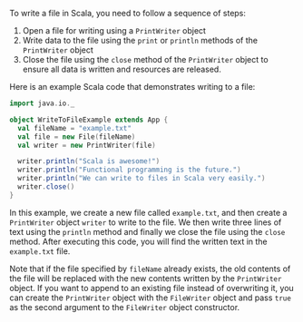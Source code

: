 To write a file in Scala, you need to follow a sequence of steps:

1. Open a file for writing using a `PrintWriter` object
2. Write data to the file using the `print` or `println` methods of the `PrintWriter` object
3. Close the file using the `close` method of the `PrintWriter` object to ensure all data is written and resources are released.

Here is an example Scala code that demonstrates writing to a file:

```scala
import java.io._

object WriteToFileExample extends App {
  val fileName = "example.txt"
  val file = new File(fileName)
  val writer = new PrintWriter(file)

  writer.println("Scala is awesome!")
  writer.println("Functional programming is the future.")
  writer.println("We can write to files in Scala very easily.")
  writer.close()
}
```

In this example, we create a new file called `example.txt`, and then create a `PrintWriter` object `writer` to write to the file. We then write three lines of text using the `println` method and finally we close the file using the `close` method. After executing this code, you will find the written text in the `example.txt` file.

Note that if the file specified by `fileName` already exists, the old contents of the file will be replaced with the new contents written by the `PrintWriter` object. If you want to append to an existing file instead of overwriting it, you can create the `PrintWriter` object with the `FileWriter` object and pass `true` as the second argument to the `FileWriter` object constructor.